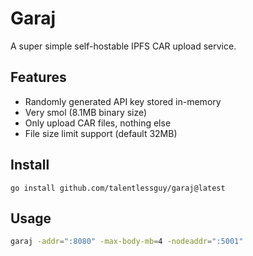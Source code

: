 # Garaj

A super simple self-hostable IPFS CAR upload service.

## Features

- Randomly generated API key stored in-memory
- Very smol (8.1MB binary size)
- Only upload CAR files, nothing else
- File size limit support (default 32MB)

## Install

```
go install github.com/talentlessguy/garaj@latest
```

## Usage

```sh
garaj -addr=":8080" -max-body-mb=4 -nodeaddr=":5001"
```